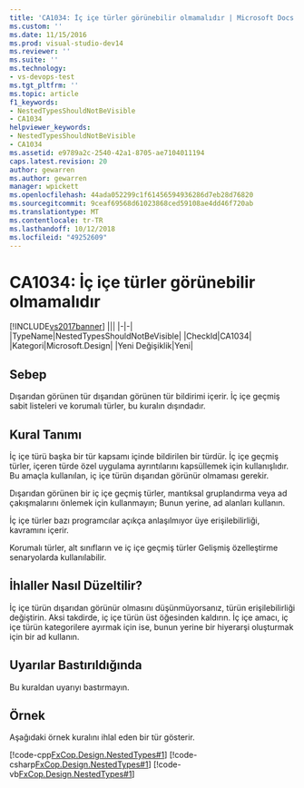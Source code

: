 ```yaml
---
title: 'CA1034: İç içe türler görünebilir olmamalıdır | Microsoft Docs'
ms.custom: ''
ms.date: 11/15/2016
ms.prod: visual-studio-dev14
ms.reviewer: ''
ms.suite: ''
ms.technology:
- vs-devops-test
ms.tgt_pltfrm: ''
ms.topic: article
f1_keywords:
- NestedTypesShouldNotBeVisible
- CA1034
helpviewer_keywords:
- NestedTypesShouldNotBeVisible
- CA1034
ms.assetid: e9789a2c-2540-42a1-8705-ae7104011194
caps.latest.revision: 20
author: gewarren
ms.author: gewarren
manager: wpickett
ms.openlocfilehash: 44ada052299c1f61456594936286d7eb28d76820
ms.sourcegitcommit: 9ceaf69568d61023868ced59108ae4dd46f720ab
ms.translationtype: MT
ms.contentlocale: tr-TR
ms.lasthandoff: 10/12/2018
ms.locfileid: "49252609"
---
```

# <a name="ca1034-nested-types-should-not-be-visible"></a>CA1034: İç içe türler görünebilir olmamalıdır
[!INCLUDE[vs2017banner](../includes/vs2017banner.md)]
|||
|-|-|
|TypeName|NestedTypesShouldNotBeVisible|
|CheckId|CA1034|
|Kategori|Microsoft.Design|
|Yeni Değişiklik|Yeni|

## <a name="cause"></a>Sebep
 Dışarıdan görünen tür dışarıdan görünen tür bildirimi içerir. İç içe geçmiş sabit listeleri ve korumalı türler, bu kuralın dışındadır.

## <a name="rule-description"></a>Kural Tanımı
 İç içe türü başka bir tür kapsamı içinde bildirilen bir türdür. İç içe geçmiş türler, içeren türde özel uygulama ayrıntılarını kapsüllemek için kullanışlıdır. Bu amaçla kullanılan, iç içe türün dışarıdan görünür olmaması gerekir.

 Dışarıdan görünen bir iç içe geçmiş türler, mantıksal gruplandırma veya ad çakışmalarını önlemek için kullanmayın; Bunun yerine, ad alanları kullanın.

 İç içe türler bazı programcılar açıkça anlaşılmıyor üye erişilebilirliği, kavramını içerir.

 Korumalı türler, alt sınıfların ve iç içe geçmiş türler Gelişmiş özelleştirme senaryolarda kullanılabilir.

## <a name="how-to-fix-violations"></a>İhlaller Nasıl Düzeltilir?
 İç içe türün dışarıdan görünür olmasını düşünmüyorsanız, türün erişilebilirliği değiştirin. Aksi takdirde, iç içe türün üst öğesinden kaldırın. İç içe amacı, iç içe türün kategorilere ayırmak için ise, bunun yerine bir hiyerarşi oluşturmak için bir ad kullanın.

## <a name="when-to-suppress-warnings"></a>Uyarılar Bastırıldığında
 Bu kuraldan uyarıyı bastırmayın.

## <a name="example"></a>Örnek
 Aşağıdaki örnek kuralını ihlal eden bir tür gösterir.

 [!code-cpp[FxCop.Design.NestedTypes#1](../snippets/cpp/VS_Snippets_CodeAnalysis/FxCop.Design.NestedTypes/cpp/FxCop.Design.NestedTypes.cpp#1)]
 [!code-csharp[FxCop.Design.NestedTypes#1](../snippets/csharp/VS_Snippets_CodeAnalysis/FxCop.Design.NestedTypes/cs/FxCop.Design.NestedTypes.cs#1)]
 [!code-vb[FxCop.Design.NestedTypes#1](../snippets/visualbasic/VS_Snippets_CodeAnalysis/FxCop.Design.NestedTypes/vb/FxCop.Design.NestedTypes.vb#1)]



